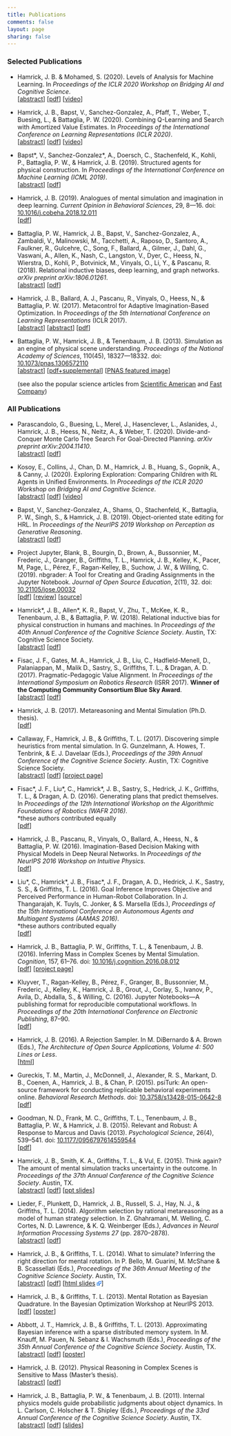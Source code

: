 ```yaml
---
title: Publications
comments: false
layout: page
sharing: false
---
```


### Selected Publications

* Hamrick, J. B. & Mohamed, S. (2020). Levels of Analysis for Machine Learning. In *Proceedings of the ICLR 2020 Workshop on Bridging AI and Cognitive Science*.  
  [[abstract](https://arxiv.org/abs/2004.05107)]
  [[pdf](https://arxiv.org/pdf/2004.05107)]
  [[video](https://baicsworkshop.github.io/program/baics_6.html)]

* Hamrick, J. B., Bapst, V., Sanchez-Gonzalez, A., Pfaff, T., Weber, T., Buesing, L., & Battaglia, P. W. (2020). Combining Q-Learning and Search with Amortized Value Estimates. In *Proceedings of the International Conference on Learning Representations (ICLR 2020)*.  
  [[abstract](https://arxiv.org/abs/1912.02807)]
  [[pdf](https://arxiv.org/pdf/1912.02807.pdf)]
  [[video](https://iclr.cc/virtual_2020/poster_SkeAaJrKDS.html)]

* Bapst\*, V., Sanchez-Gonzalez\*, A., Doersch, C., Stachenfeld, K., Kohli, P., Battaglia, P. W., & Hamrick, J. B. (2019). Structured agents for physical construction. In *Proceedings of the International Conference on Machine Learning (ICML 2019)*.  
  [[abstract](https://arxiv.org/abs/1904.03177)]
  [[pdf](https://arxiv.org/pdf/1904.03177.pdf)]

* Hamrick, J. B. (2019). Analogues of mental simulation and imagination in deep learning. *Current Opinion in Behavioral Sciences*, 29, 8—16. doi: [10.1016/j.cobeha.2018.12.011](https://doi.org/10.1016/j.cobeha.2018.12.011)  
  [[pdf](/publications/pdf/Hamrick2019-Analogues_of_mental_simulation.pdf)]

* Battaglia, P. W., Hamrick, J. B., Bapst, V., Sanchez-Gonzalez, A., Zambaldi, V., Malinowski, M., Tacchetti, A., Raposo, D., Santoro, A., Faulkner, R., Gulcehre, C., Song, F., Ballard, A., Gilmer, J., Dahl, G., Vaswani, A., Allen, K., Nash, C., Langston, V., Dyer, C., Heess, N., Wierstra, D., Kohli, P., Botvinick, M., Vinyals, O., Li, Y., & Pascanu, R. (2018). Relational inductive biases, deep learning, and graph networks. *arXiv preprint arXiv:1806.01261*.  
  [[abstract](https://arxiv.org/abs/1806.01261)]
  [[pdf](https://arxiv.org/pdf/1806.01261.pdf)]

* Hamrick, J. B., Ballard, A. J., Pascanu, R., Vinyals, O., Heess, N., & Battaglia, P. W. (2017). Metacontrol for Adaptive Imagination-Based Optimization. In *Proceedings of the 5th International Conference on Learning Representations* (ICLR 2017).  
  [[abstract](https://openreview.net/forum?id=Bk8BvDqex)]
  [[abstract](https://arxiv.org/abs/1705.02670)]
  [[pdf](/publications/pdf/Hamrick2017-Metacontrol_for_adaptive_imagina.pdf)]

* Battaglia, P. W., Hamrick, J. B., & Tenenbaum, J. B. (2013). Simulation as an engine of physical scene understanding. *Proceedings of the National Academy of Sciences*, 110(45), 18327—18332.  doi: [10.1073/pnas.1306572110](http://dx.doi.org/10.1073/pnas.1306572110)  
  [[abstract](http://www.pnas.org/content/110/45/18327.abstract)]
  [[pdf+supplemental](/publications/pdf/Battaglia2013-Simulation_as_an_engine_of_physi.pdf)]
  [[PNAS featured image](http://www.pnas.org/site/media/Featured_Image_stone.xhtml)]  

  (see also the popular science articles from
  [Scientific American](http://www.scientificamerican.com/article/the-video-game-engine-in-your-head)
  and
  [Fast Company](http://www.fastcodesign.com/3022236/evidence/how-our-brains-play-angry-birds-with-the-world))

### All Publications

* Parascandolo, G., Buesing, L., Merel, J., Hasenclever, L., Aslanides, J., Hamrick, J. B., Heess, N., Neitz, A., & Weber, T. (2020). Divide-and-Conquer Monte Carlo Tree Search For Goal-Directed Planning. *arXiv preprint arXiv:2004.11410*.  
  [[abstract](https://arxiv.org/abs/2004.11410)]
  [[pdf](https://arxiv.org/pdf/2004.11410)]

* Kosoy, E., Collins, J., Chan, D. M., Hamrick, J. B., Huang, S., Gopnik, A., & Canny, J. (2020). Exploring Exploration: Comparing Children with RL Agents in Unified Environments. In *Proceedings of the ICLR 2020 Workshop on Bridging AI and Cognitive Science*.  
  [[abstract](https://arxiv.org/abs/2005.02880)]
  [[pdf](https://arxiv.org/pdf/2005.02880)]
  [[video](https://baicsworkshop.github.io/program/baics_24.html)]

* Bapst, V., Sanchez-Gonzalez, A., Shams, O., Stachenfeld, K., Battaglia, P. W., Singh, S., & Hamrick, J. B. (2019). Object-oriented state editing for HRL. In *Proceedings of the NeurIPS 2019 Workshop on Perception as Generative Reasoning*.  
  [[abstract](https://arxiv.org/abs/1910.14361)]
  [[pdf](https://arxiv.org/pdf/1910.14361)]

* Project Jupyter, Blank, B., Bourgin, D., Brown, A., Bussonnier, M., Frederic, J., Granger, B., Griffiths, T. L., Hamrick, J. B., Kelley, K., Pacer, M, Page, L., Pérez, F., Ragan-Kelley, B., Suchow, J. W., & Willing, C. (2019). nbgrader: A Tool for Creating and Grading Assignments in the Jupyter Notebook. *Journal of Open Source Education*, 2(11), 32. doi: [10.21105/jose.00032](https://doi.org/10.21105/jose.00032)  
  [[pdf](https://www.theoj.org/jose-papers/jose.00032/10.21105.jose.00032.pdf)]
  [[review](https://github.com/openjournals/jose-reviews/issues/32)]
  [[source](https://github.com/jupyter/nbgrader/blob/master/paper/paper.md)]

* Hamrick\*, J. B., Allen\*, K. R., Bapst, V., Zhu, T., McKee, K. R., Tenenbaum, J. B., & Battaglia, P. W. (2018). Relational inductive bias for physical construction in humans and machines. In *Proceedings of the 40th Annual Conference of the Cognitive Science Society*. Austin, TX: Cognitive Science Society.  
  [[abstract](https://arxiv.org/abs/1806.01203)]
  [[pdf](https://arxiv.org/pdf/1806.01203.pdf)]

* Fisac, J. F., Gates, M. A., Hamrick, J. B., Liu, C., Hadfield-Menell, D., Palaniappan, M., Malik D., Sastry, S., Griffiths, T. L., & Dragan, A. D. (2017). Pragmatic-Pedagogic Value Alignment. In *Proceedings of the International Symposium on Robotics Research* (ISRR 2017). **Winner of the Computing Community Consortium Blue Sky Award**.   
  [[abstract](https://arxiv.org/abs/1707.06354)]
  [[pdf](https://arxiv.org/pdf/1707.06354.pdf)]

* Hamrick, J. B. (2017). Metareasoning and Mental Simulation (Ph.D. thesis).  
  [[pdf](/publications/pdf/Hamrick2017-Metareasoning_and_mental_simulation.pdf)]

* Callaway, F., Hamrick, J. B., & Griffiths, T. L. (2017). Discovering simple heuristics from mental simulation. In G. Gunzelmann, A. Howes, T. Tenbrink, & E. J. Davelaar (Eds.), *Proceedings of the 39th Annual Conference of the Cognitive Science Society*. Austin, TX: Cognitive Science Society.  
  [[abstract](https://mindmodeling.org/cogsci2017/papers/0332/index.html)]
  [[pdf](/publications/pdf/Callaway2017-Discovering_simple_heuristics.pdf)]
  [[project page](https://osf.io/ut3xp/)]

* Fisac\*, J. F., Liu\*, C., Hamrick\*, J. B., Sastry, S., Hedrick, J. K., Griffiths, T. L., & Dragan, A. D. (2016). Generating plans that predict themselves. In *Proceedings of the 12th International Workshop on the Algorithmic Foundations of Robotics (WAFR 2016)*.  
  \*these authors contributed equally  
  [[pdf](/publications/pdf/Fisac2016-Generating_Plans_That_Predict_Themselves.pdf)]

* Hamrick, J. B., Pascanu, R., Vinyals, O., Ballard, A., Heess, N., & Battaglia, P. W. (2016). Imagination-Based Decision Making with Physical Models in Deep Neural Networks. In *Proceedings of the NeurIPS 2016 Workshop on Intuitive Physics*.  
  [[pdf](/publications/pdf/Hamrick2016-Imagination_Based_Decision_Making.pdf)]

* Liu\*, C., Hamrick\*, J. B., Fisac\*, J. F., Dragan, A. D., Hedrick, J. K., Sastry, S. S., & Griffiths, T. L. (2016). Goal Inference Improves Objective and Perceived Performance in Human-Robot Collaboration. In J. Thangarajah, K. Tuyls, C. Jonker, & S. Marsella (Eds.), *Proceedings of the 15th International Conference on Autonomous Agents and Multiagent Systems (AAMAS 2016)*.  
  \*these authors contributed equally  
  [[pdf](/publications/pdf/Liu2016-Goal_Inference_Improves_Objective.pdf)]

* Hamrick, J. B., Battaglia, P. W., Griffiths, T. L., & Tenenbaum, J. B. (2016). Inferring Mass in Complex Scenes by Mental Simulation. *Cognition*, 157, 61–76. doi: [10.1016/j.cognition.2016.08.012](http://doi.org/10.1016/j.cognition.2016.08.012)  
  [[pdf](/publications/pdf/Hamrick2016-Inferring_Mass_In_Complex_Scenes.pdf)]
  [[project page](https://osf.io/y3vsf/)]

* Kluyver, T., Ragan-Kelley, B., Pérez, F., Granger, B., Bussonnier, M., Frederic, J., Kelley, K., Hamrick, J. B., Grout, J., Corlay, S., Ivanov, P., Avila, D., Abdalla, S., & Willing, C. (2016). Jupyter Notebooks—A publishing format for reproducible computational workflows. In *Proceedings of the 20th International Conference on Electronic Publishing*, 87–90.  
  [[pdf](https://goedoc.uni-goettingen.de/goescholar/bitstream/handle/1/13343/Loizides_Schmidt.pdf?sequence=1#page=100)]

* Hamrick, J. B. (2016). A Rejection Sampler. In M. DiBernardo & A. Brown (Eds.), *The Architecture of Open Source Applications, Volume 4: 500 Lines or Less*.  
  [[html](http://aosabook.org/en/500L/a-rejection-sampler.html)]

* Gureckis, T. M., Martin, J., McDonnell, J., Alexander, R. S., Markant, D. B., Coenen, A., Hamrick, J. B., & Chan, P. (2015). psiTurk: An open-source framework for conducting replicable behavioral experiments online. *Behavioral Research Methods*.  doi: [10.3758/s13428-015-0642-8](http://dx.doi.org/10.3758/s13428-015-0642-8)  
  [[pdf](/publications/pdf/GureckisetalpsiTurk2015.pdf)]

* Goodman, N. D., Frank, M. C., Griffiths, T. L., Tenenbaum, J. B., Battaglia, P. W., & Hamrick, J. B. (2015). Relevant and Robust: A Response to Marcus and Davis (2013). *Psychological Science*, 26(4), 539–541. doi: [10.1177/0956797614559544](http://doi.org/10.1177/0956797614559544)  
  [[pdf](/publications/pdf/Goodman2015-Relevant_and_robust_A_response_to.pdf)]

* Hamrick, J. B., Smith, K. A., Griffiths, T. L., & Vul, E. (2015). Think again? The amount of mental simulation tracks uncertainty in the outcome. In *Proceedings of the 37th Annual Conference of the Cognitive Science Society*. Austin, TX.  
  [[abstract](https://mindmodeling.org/cogsci2015/papers/0156/index.html)]
  [[pdf](/publications/pdf/Hamrick2015-Think_again_the_amount_of_mental_simulation.pdf)]
  [[ppt slides](http://figshare.com/articles/Think_again_The_amount_of_mental_simulation_tracks_uncertainty_in_the_outcome/1554893)]

* Lieder, F., Plunkett, D., Hamrick, J. B., Russell, S. J., Hay, N. J., & Griffiths, T. L. (2014). Algorithm selection by rational metareasoning as a model of human strategy selection. In Z. Ghahramani, M. Welling, C. Cortes, N. D. Lawrence, & K. Q. Weinberger (Eds.), *Advances in Neural Information Processing Systems 27* (pp. 2870–2878).  
  [[abstract](http://papers.nips.cc/paper/5552-algorithm-selection-by-rational-metareasoning-as-a-model-of-human-strategy-selection)]
  [[pdf](/publications/pdf/Lieder2014-Algorithm_selection_by_rational_metareasoning.pdf)]

* Hamrick, J. B., & Griffiths, T. L. (2014). What to simulate?  Inferring the right direction for mental rotation. In P. Bello, M. Guarini, M. McShane & B. Scassellati (Eds.), *Proceedings of the 36th Annual Meeting of the Cognitive Science Society*. Austin, TX.  
  [[abstract](https://mindmodeling.org/cogsci2014/papers/108/)]
  [[pdf](/publications/pdf/Hamrick2014-What_to_simulate_Inferring_the_rig.pdf)]
  [<a href="http://jhamrick.github.io/mental-rotation-slides-cogsci2014" target="_blank">html slides</a> <img src="/assets/img/external.png" alt="opens in new window" class="external" />]

* Hamrick, J. B., & Griffiths, T. L. (2013). Mental Rotation as Bayesian Quadrature. In the Bayesian Optimization Workshop at NeurIPS 2013.  
  [[pdf](/publications/pdf/Hamrick2013-Mental_Rotation_as_Bayesian_Quadra.pdf)]
  [[poster](http://figshare.com/articles/Mental_Rotation_as_Bayesian_Quadrature/900394)]

* Abbott, J. T., Hamrick, J. B., & Griffiths, T. L. (2013). Approximating Bayesian inference with a sparse distributed memory system. In M. Knauff, M. Pauen, N. Sebanz & I. Wachsmuth (Eds.), *Proceedings of the 35th Annual Conference of the Cognitive Science Society*. Austin, TX.  
  [[abstract](http://mindmodeling.org/cogsci2013/papers/0316/index.html)]
  [[pdf](http://mindmodeling.org/cogsci2013/papers/0316/paper0316.pdf)]
  [[poster](http://figshare.com/articles/Approximating_Bayesian_inference_with_a_sparse_distributed_memory_system/768509)]

* Hamrick, J. B. (2012). Physical Reasoning in Complex Scenes is Sensitive to Mass (Master’s thesis).  
  [[abstract](http://dspace.mit.edu/handle/1721.1/77012)]
  [[pdf](/publications/pdf/Hamrick2012-Physical_Reasoning_in_Complex_Scen.pdf)]

* Hamrick, J. B., Battaglia, P. W., & Tenenbaum, J. B. (2011). Internal physics models guide probabilistic judgments about object dynamics. In L. Carlson, C. Holscher & T. Shipley (Eds.), *Proceedings of the 33rd Annual Conference of the Cognitive Science Society*. Austin, TX.  
  [[abstract](http://mindmodeling.org/cogsci2011/papers/0350/index.html)]
  [[pdf](http://mindmodeling.org/cogsci2011/papers/0350/paper0350.pdf)]
  [[slides](http://figshare.com/articles/Intuitive_physics_judgments_guided_by_probabilistic_dynamics_model/768508)]
